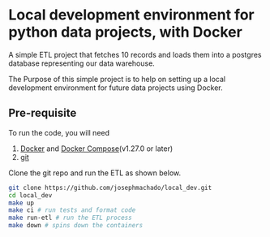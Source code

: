 # Local development environment for python data projects, with Docker

A simple ETL project that fetches 10 records and loads them into a postgres database representing our data warehouse.

The Purpose of this simple project is to help on setting up a local development environment for future data projects using Docker.


## Pre-requisite

To run the code, you will need

1. [Docker](https://docs.docker.com/get-docker/) and [Docker Compose](https://docs.docker.com/compose/install/)(v1.27.0 or later)
2. [git](https://git-scm.com/book/en/v2/Getting-Started-Installing-Git)

Clone the git repo and run the ETL as shown below.

```bash
git clone https://github.com/josephmachado/local_dev.git
cd local_dev
make up
make ci # run tests and format code
make run-etl # run the ETL process
make down # spins down the containers
```
